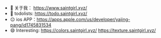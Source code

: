 
- 👩 关于我： https://www.saintgirl.xyz/
- 💖 todolists:  https://todo.saintgirl.xyz/
- 😐 ios APP：https://apps.apple.com/us/developer/yajing-pang/id1745831534
- 😄 Interesting:  https://colors.saintgirl.xyz/ https://texture.saintgirl.xyz/  








